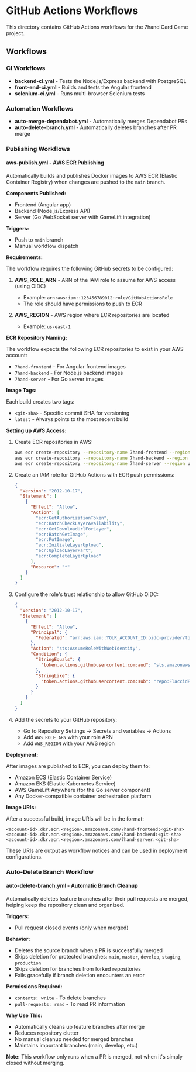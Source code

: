 # GitHub Actions Workflows

This directory contains GitHub Actions workflows for the 7hand Card Game project.

## Workflows

### CI Workflows

- **backend-ci.yml** - Tests the Node.js/Express backend with PostgreSQL
- **front-end-ci.yml** - Builds and tests the Angular frontend
- **selenium-ci.yml** - Runs multi-browser Selenium tests

### Automation Workflows

- **auto-merge-dependabot.yml** - Automatically merges Dependabot PRs
- **auto-delete-branch.yml** - Automatically deletes branches after PR merge

### Publishing Workflows

#### aws-publish.yml - AWS ECR Publishing

Automatically builds and publishes Docker images to AWS ECR (Elastic Container Registry) when changes are pushed to the `main` branch.

**Components Published:**
- Frontend (Angular app)
- Backend (Node.js/Express API)
- Server (Go WebSocket server with GameLift integration)

**Triggers:**
- Push to `main` branch
- Manual workflow dispatch

**Requirements:**

The workflow requires the following GitHub secrets to be configured:

1. **AWS_ROLE_ARN** - ARN of the IAM role to assume for AWS access (using OIDC)
   - Example: `arn:aws:iam::123456789012:role/GitHubActionsRole`
   - The role should have permissions to push to ECR

2. **AWS_REGION** - AWS region where ECR repositories are located
   - Example: `us-east-1`

**ECR Repository Naming:**

The workflow expects the following ECR repositories to exist in your AWS account:
- `7hand-frontend` - For Angular frontend images
- `7hand-backend` - For Node.js backend images
- `7hand-server` - For Go server images

**Image Tags:**

Each build creates two tags:
- `<git-sha>` - Specific commit SHA for versioning
- `latest` - Always points to the most recent build

**Setting up AWS Access:**

1. Create ECR repositories in AWS:
   ```bash
   aws ecr create-repository --repository-name 7hand-frontend --region us-east-1
   aws ecr create-repository --repository-name 7hand-backend --region us-east-1
   aws ecr create-repository --repository-name 7hand-server --region us-east-1
   ```

2. Create an IAM role for GitHub Actions with ECR push permissions:
   ```json
   {
     "Version": "2012-10-17",
     "Statement": [
       {
         "Effect": "Allow",
         "Action": [
           "ecr:GetAuthorizationToken",
           "ecr:BatchCheckLayerAvailability",
           "ecr:GetDownloadUrlForLayer",
           "ecr:BatchGetImage",
           "ecr:PutImage",
           "ecr:InitiateLayerUpload",
           "ecr:UploadLayerPart",
           "ecr:CompleteLayerUpload"
         ],
         "Resource": "*"
       }
     ]
   }
   ```

3. Configure the role's trust relationship to allow GitHub OIDC:
   ```json
   {
     "Version": "2012-10-17",
     "Statement": [
       {
         "Effect": "Allow",
         "Principal": {
           "Federated": "arn:aws:iam::YOUR_ACCOUNT_ID:oidc-provider/token.actions.githubusercontent.com"
         },
         "Action": "sts:AssumeRoleWithWebIdentity",
         "Condition": {
           "StringEquals": {
             "token.actions.githubusercontent.com:aud": "sts.amazonaws.com"
           },
           "StringLike": {
             "token.actions.githubusercontent.com:sub": "repo:FlaccidFacade/7hand:ref:refs/heads/main"
           }
         }
       }
     ]
   }
   ```

4. Add the secrets to your GitHub repository:
   - Go to Repository Settings → Secrets and variables → Actions
   - Add `AWS_ROLE_ARN` with your role ARN
   - Add `AWS_REGION` with your AWS region

**Deployment:**

After images are published to ECR, you can deploy them to:
- Amazon ECS (Elastic Container Service)
- Amazon EKS (Elastic Kubernetes Service)
- AWS GameLift Anywhere (for the Go server component)
- Any Docker-compatible container orchestration platform

**Image URIs:**

After a successful build, image URIs will be in the format:
```
<account-id>.dkr.ecr.<region>.amazonaws.com/7hand-frontend:<git-sha>
<account-id>.dkr.ecr.<region>.amazonaws.com/7hand-backend:<git-sha>
<account-id>.dkr.ecr.<region>.amazonaws.com/7hand-server:<git-sha>
```

These URIs are output as workflow notices and can be used in deployment configurations.

### Auto-Delete Branch Workflow

#### auto-delete-branch.yml - Automatic Branch Cleanup

Automatically deletes feature branches after their pull requests are merged, helping keep the repository clean and organized.

**Triggers:**
- Pull request closed events (only when merged)

**Behavior:**
- Deletes the source branch when a PR is successfully merged
- Skips deletion for protected branches: `main`, `master`, `develop`, `staging`, `production`
- Skips deletion for branches from forked repositories
- Fails gracefully if branch deletion encounters an error

**Permissions Required:**
- `contents: write` - To delete branches
- `pull-requests: read` - To read PR information

**Why Use This:**
- Automatically cleans up feature branches after merge
- Reduces repository clutter
- No manual cleanup needed for merged branches
- Maintains important branches (main, develop, etc.)

**Note:** This workflow only runs when a PR is merged, not when it's simply closed without merging.

